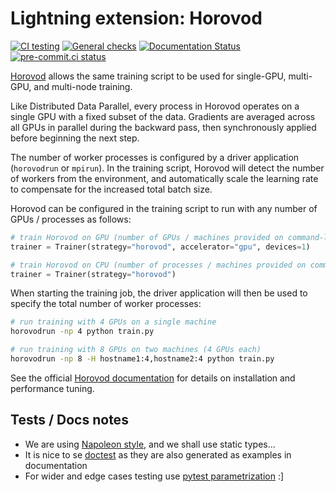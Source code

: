 # Lightning extension: Horovod

[![CI testing](https://github.com/Lightning-Devel/PL-Horovod/actions/workflows/ci-testing.yml/badge.svg?event=push)](https://github.com/Lightning-Devel/PL-Horovod/actions/workflows/ci-testing.yml)
[![General checks](https://github.com/Lightning-Devel/PL-Horovod/actions/workflows/ci-checks.yml/badge.svg?event=push)](https://github.com/Lightning-Devel/PL-Horovod/actions/workflows/ci-checks.yml)
[![Documentation Status](https://readthedocs.org/projects/PL-Horovod/badge/?version=latest)](https://PL-Horovod.readthedocs.io/en/latest/?badge=latest)
[![pre-commit.ci status](https://results.pre-commit.ci/badge/github/Lightning-Devel/PL-Horovod/main.svg)](https://results.pre-commit.ci/latest/github/Lightning-Devel/PL-Horovod/main)

[Horovod](http://horovod.ai) allows the same training script to be used for single-GPU, multi-GPU, and multi-node training.

Like Distributed Data Parallel, every process in Horovod operates on a single GPU with a fixed subset of the data.  Gradients are averaged across all GPUs in parallel during the backward pass, then synchronously applied before beginning the next step.

The number of worker processes is configured by a driver application (`horovodrun` or `mpirun`). In the training script, Horovod will detect the number of workers from the environment, and automatically scale the learning rate to compensate for the increased total batch size.

Horovod can be configured in the training script to run with any number of GPUs / processes as follows:

```py
# train Horovod on GPU (number of GPUs / machines provided on command-line)
trainer = Trainer(strategy="horovod", accelerator="gpu", devices=1)

# train Horovod on CPU (number of processes / machines provided on command-line)
trainer = Trainer(strategy="horovod")
```

When starting the training job, the driver application will then be used to specify the total number of worker processes:

```bash
# run training with 4 GPUs on a single machine
horovodrun -np 4 python train.py

# run training with 8 GPUs on two machines (4 GPUs each)
horovodrun -np 8 -H hostname1:4,hostname2:4 python train.py
```

See the official [Horovod documentation](https://horovod.readthedocs.io/en/stable) for details on installation and performance tuning.

## Tests / Docs notes

- We are using [Napoleon style,](https://www.sphinx-doc.org/en/master/usage/extensions/napoleon.html) and we shall use static types...
- It is nice to se [doctest](https://docs.python.org/3/library/doctest.html) as they are also generated as examples in documentation
- For wider and edge cases testing use [pytest parametrization](https://docs.pytest.org/en/stable/parametrize.html) :\]

